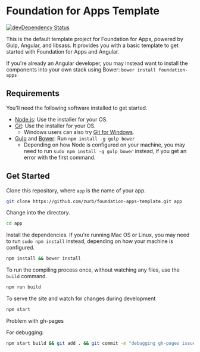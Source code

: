 

# Foundation for Apps Template

[![devDependency Status](https://david-dm.org/zurb/foundation-apps-template/dev-status.svg)](https://david-dm.org/zurb/foundation-apps-template#info=devDependencies)

This is the default template project for Foundation for Apps, powered by Gulp, Angular, and libsass. It provides you with a basic template to get started with Foundation for Apps and Angular.

If you're already an Angular developer, you may instead want to install the components into your own stack using Bower: `bower install foundation-apps`

## Requirements

You'll need the following software installed to get started.

  - [Node.js](http://nodejs.org): Use the installer for your OS.
  - [Git](http://git-scm.com/downloads): Use the installer for your OS.
    - Windows users can also try [Git for Windows](http://git-for-windows.github.io/).
  - [Gulp](http://gulpjs.com/) and [Bower](http://bower.io): Run `npm install -g gulp bower`
    - Depending on how Node is configured on your machine, you may need to run `sudo npm install -g gulp bower` instead, if you get an error with the first command.

## Get Started

Clone this repository, where `app` is the name of your app.

```bash
git clone https://github.com/zurb/foundation-apps-template.git app
```

Change into the directory.

```bash
cd app
```

Install the dependencies. If you're running Mac OS or Linux, you may need to run `sudo npm install` instead, depending on how your machine is configured.

```bash
npm install && bower install
```

To run the compiling process once, without watching any files, use the `build` command.

```bash
npm run build
```

To serve the site and watch for changes during development

```bash
npm start
```

Problem with gh-pages

For debugging:

```bash
npm start build && git add . && git commit -m "debugging gh-pages issues" && git push && gulp deploy && npm start
```

